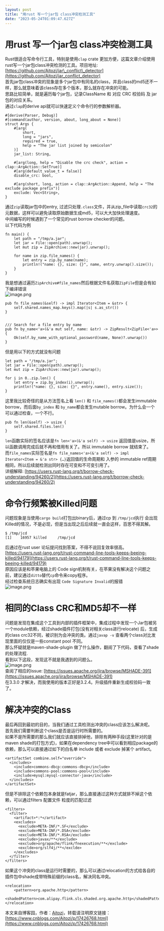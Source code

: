 ```yaml
---
layout: post
title: "用rust 写一个jar包 class冲突检测工具"
date: "2023-05-24T01:09:47.627Z"
---
```

用rust 写一个jar包 class冲突检测工具
=========================

Rust很适合写命令行工具，特别是使用`clap` crate 更加方便，这篇文章介绍使用rust写一个jar包class冲突检测的工具。项目地址: [https://github.com/Aitozi/jar\_conflict\_detector](https://github.com/Aitozi/jar_conflict_detector)  
首先jar包class冲突的现象是多个jar包中有同名的class，并且class的md5还不一样，那么就意味着该class存在多个版本，那么就存在冲突的可能。  
思路比较简单，就是遍历每个jar包，记录ClassName 和 对应 CRC 校验码 及 jar 包的对应关系。  
通过`clap`的derive api就可以快速定义个命令行的参数解析器。

    #[derive(Parser, Debug)]
    #[command(author, version, about, long_about = None)]
    struct Args {
        #[arg(
            short,
            long = "jars",
            required = true,
            help = "The jar list joined by semicolon"
        )]
        jar_list: String,
    
        #[arg(long, help = "Disable the crc check", action = clap::ArgAction::SetTrue)]
        #[arg(default_value_t = false)]
        disable_crc: bool,
    
        #[arg(short, long, action = clap::ArgAction::Append, help = "The exclude package prefix")]
        exclude: Vec<String>,
    }
    
    

通过`zip`读取jar包中的entry, 过滤只处理`.class`文件，并从zip\_file中读取`crc32`的元数据，这样可以避免读取原始数据生成md5，可以大大加快处理速度。  
中间编写的时候遇到了一个常见的rust borrow checker的问题。  
以下代码为例

    fn main() {
        let path = "/tmp/a.jar";
        let jar = File::open(path).unwrap();
        let mut zip = ZipArchive::new(jar).unwrap();
    
        for name in zip.file_names() {
            let entry = zip.by_name(name);
            println!("name: {}, size: {}", name, entry.unwrap().size());
        }
    }
    

我是想通过遍历`ZipArchive#file_names`然后根据文件名获取`ZipFile`但是会有如下编译错误  
![image.png](https://img2023.cnblogs.com/blog/697236/202305/697236-20230523232651060-556748039.png)

    pub fn file_names(&self) -> impl Iterator<Item = &str> {
        self.shared.names_map.keys().map(|s| s.as_str())
    }
    

    /// Search for a file entry by name
    pub fn by_name<'a>(&'a mut self, name: &str) -> ZipResult<ZipFile<'a>> {
        Ok(self.by_name_with_optional_password(name, None)?.unwrap())
    }
    

但是用以下的方式就没有问题

    let path = "/tmp/a.jar";
    let jar = File::open(path).unwrap();
    let mut zip = ZipArchive::new(jar).unwrap();
    
    for i in 0..zip.len() {
        let entry = zip.by_index(i).unwrap();
        println!("name: {}, size: {}", entry.name(), entry.size());
    }
    

这里我比较奇怪的是从方法签名上看 `len()` 和 `file_names()`都会发生immutable borrow，而后面`by_index` 和 `by_name`都会发生mutable borrow。为什么会一个可以通过检查，一个不行。

    pub fn len(&self) -> usize {
        self.shared.files.len()
    }
    

`len`函数实际的签名应该是`fn len<'a>(&'a self) -> usize` 返回值是usize，所以函数调用完成后就不再和借用有关了。所以 immutable borrow 就结束了。  
而`file_names`实际签名是`fn file_names<'a>(&'a self) -> impl Iterator<Item = &'a str> {…}`返回值的生命周期和 入参的 immutable ref周期相同，所以后续就检测出同时存在可变和不可变引用了。  
详细解释: [https://users.rust-lang.org/t/borrow-check-understanding/94260/2](https://users.rust-lang.org/t/borrow-check-understanding/94260/2)

命令行频繁被Killed问题
==============

问题现象是当使用`cargo build`打包出binary后，通过cp 到 `/tmp/jcd`执行 会出现 Killed的情况，不是必现，但是当出现之后后续就一直会这样，百思不得其解。

    $ /tmp/jcd
    [1]    16957 killed     /tmp/jcd
    

后通过在rust user 论坛提问找到答案，不得不说回复效率很高。  
[https://users.rust-lang.org/t/rust-command-line-tools-keeps-beeing-killed/94179](https://users.rust-lang.org/t/rust-command-line-tools-keeps-beeing-killed/94179)  
原因应该是和苹果电脑上的 Code sign机制有关，在苹果没有解决这个问题之前，建议通过`ditto`替代`cp`命令来copy程序。  
经过检查系统日志确实有出现 `Code Signature Invalid`的报错  
![image.png](https://img2023.cnblogs.com/blog/697236/202305/697236-20230523232651036-1564289472.png)

相同的Class CRC和MD5却不一样
====================

问题是发现在集成这个工具到内部的插件框架中，集成过程中发现一个Jar包被另一个module依赖，经过shade插件打包(没有对相关class进行relocate) 后，生成的class crc32不同，被识别为会冲突的类。通过`javap -v` 查看两个class对比发现里面的仅仅是一些constant pool 不同。  
那么怀疑就是maven-shade-plugin 做了什么操作，翻阅了下代码，查看了shade的处理流程.  
看到以下这段，发现这不就是我遇到的问题么。  
![image.png](https://img2023.cnblogs.com/blog/697236/202305/697236-20230523232651135-1212377728.png)  
查阅了相应的issue: [https://issues.apache.org/jira/browse/MSHADE-391](https://issues.apache.org/jira/browse/MSHADE-391)  
在3.3.0 才解决，而我使用的版本正好是3.2.4。升级插件重新生成校验码一致了。

解决冲突的Class
==========

最后再回到最初的目的，当我们通过工具检测出冲突的class应该怎么解决呢。  
首先我们需要判断这个class是否是运行时所需要的。  
如果不是所需要的那么我们就应该直接排掉他，排除有两种手段(这里针对的是maven shade的打包方式)，如果在dependency tree中可以看到相应package的依赖，那么可以直接通过如下的白名单 include 或者 exclude 掉某个 artifact。

    <artifactSet combine.self="override">
      <includes>
        <include>commons-dbcp:commons-dbcp</include>
        <include>commons-pool:commons-pool</include>
        <include>mysql:mysql-connector-java</include>
      </includes>
    </artifactSet>
    

但是不排除这个依赖包本身就是fatjar，那么直接通过这种方式就排不掉这个依赖，可以通过filters 配置文件 粒度的匹配过滤

    <filters>
      <filter>
        <artifact>*:*</artifact>
        <excludes>
          <exclude>META-INF/*.SF</exclude>
          <exclude>META-INF/*.DSA</exclude>
          <exclude>META-INF/*.RSA</exclude>
          <exclude>javax/**</exclude>
          <exclude>org/apache/flink/fnexecution/**</exclude>
          <exclde>org/slf4j/**</exclde>
        </excludes>
      </filter>
    </filters>
    
    

如果这个冲突的class是运行时需要的，那么可以通过relocation的方式给各自的插件包中shade成带特殊前缀的class名，解决同名冲突。

    <relocation>
        <pattern>org.apache.http</pattern>
        <shadedPattern>com.alipay.flink.sls.shaded.org.apache.http</shadedPattern>
    </relocation>
    

本文来自博客园，作者：[Aitozi](https://www.cnblogs.com/Aitozi/)，转载请注明原文链接：[https://www.cnblogs.com/Aitozi/p/17426768.html](https://www.cnblogs.com/Aitozi/p/17426768.html)